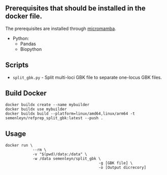 ## Prerequisites that should be installed in the docker file.

The prerequisites are installed through [micromamba](https://github.com/mamba-org/micromamba-docker).

- Python:
  - Pandas
  - Biopython

  
## Scripts

- `split_gbk.py` - Split multi-loci GBK file to separate one-locus GBK files.

  
## Build Docker

```
docker buildx create --name mybuilder
docker buildx use mybuilder
docker buildx build --platform=linux/amd64,linux/arm64 -t semenleyn/refprep_split_gbk:latest --push .
```

## Usage

```
docker run \
            --rm \
            -v "$(pwd)/data:/data" \
            -w /data semenleyn/split_gbk \
                                         -g [GBK file] \
                                         -o [Output dicrecory]
```